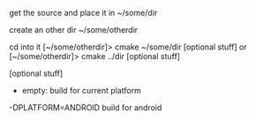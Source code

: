 
get the source and place it in ~/some/dir

create an other dir ~/some/otherdir

cd into it
[~/some/otherdir]> cmake ~/some/dir [optional stuff]
or
[~/some/otherdir]> cmake ../dir [optional stuff]


[optional stuff]

 - empty: build for current platform
 
 -DPLATFORM=ANDROID build for android
 